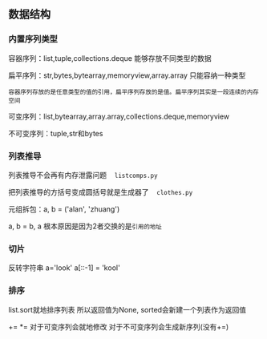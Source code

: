 ## 数据结构

### 内置序列类型
容器序列：list,tuple,collections.deque 能够存放不同类型的数据

扁平序列：str,bytes,bytearray,memoryview,array.array 只能容纳一种类型

`容器序列存放的是任意类型的值的引用，扁平序列存放的是值。扁平序列其实是一段连续的内存空间`

可变序列：list,bytearray,array.array,collections.deque,memoryview

不可变序列：tuple,str和bytes

### 列表推导
列表推导不会再有内存泄露问题&nbsp;&nbsp;&nbsp;&nbsp;`listcomps.py`

把列表推导的方括号变成圆括号就是生成器了&nbsp;&nbsp;&nbsp;&nbsp;`clothes.py`

元组拆包：a, b = ('alan', 'zhuang')

a, b = b, a 根本原因是因为2者交换的是`引用的地址`

### 切片
反转字符串 a='look'  a\[::-1\] = 'kool'

### 排序
list.sort就地排序列表 所以返回值为None, sorted会新建一个列表作为返回值


+= *= 对于可变序列会就地修改 对于不可变序列会生成新序列(没有+=)